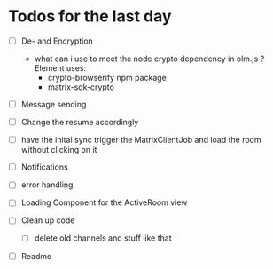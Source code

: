 # Todos for the last day 

- [ ] De- and Encryption
  - what can i use to meet the node crypto dependency in 
    olm.js  ?
    Element uses: 
    - crypto-browserify npm package 
    - matrix-sdk-crypto

- [ ] Message sending 

- [ ] Change the resume accordingly

- [ ] have the inital sync trigger the MatrixClientJob 
      and load the room without clicking on it
- [ ] Notifications 
- [ ] error handling 
- [ ] Loading Component for the ActiveRoom view
- [ ] Clean up code 
  - [ ] delete old channels and stuff like that
- [ ] Readme


